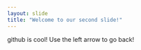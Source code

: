 ```yaml
---
layout: slide
title: "Welcome to our second slide!"
---
```

github is cool!
Use the left arrow to go back!
